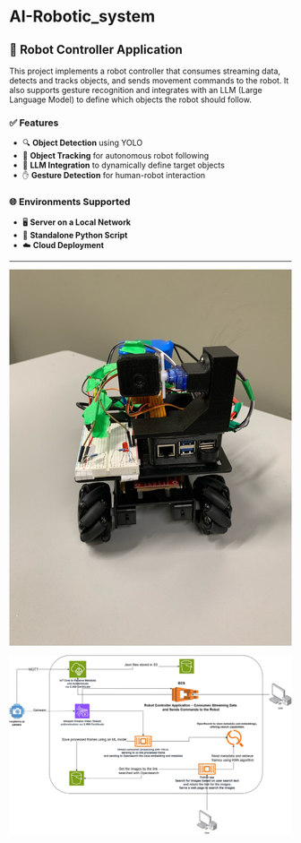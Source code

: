 # AI-Robotic_system

## 🧠 Robot Controller Application

This project implements a robot controller that consumes streaming data, detects and tracks objects, and sends movement commands to the robot. It also supports gesture recognition and integrates with an LLM (Large Language Model) to define which objects the robot should follow.

### ✅ Features

- 🔍 **Object Detection** using YOLO  
- 🎯 **Object Tracking** for autonomous robot following  
- 🧠 **LLM Integration** to dynamically define target objects  
- ✋ **Gesture Detection** for human-robot interaction  

### 🌐 Environments Supported

- 🖥️ **Server on a Local Network**  
- 🐍 **Standalone Python Script**  
- ☁️ **Cloud Deployment**

---


![Diagram Description](assets/robot.jpg)

![Diagram Description](assets/aws_design.jpg)